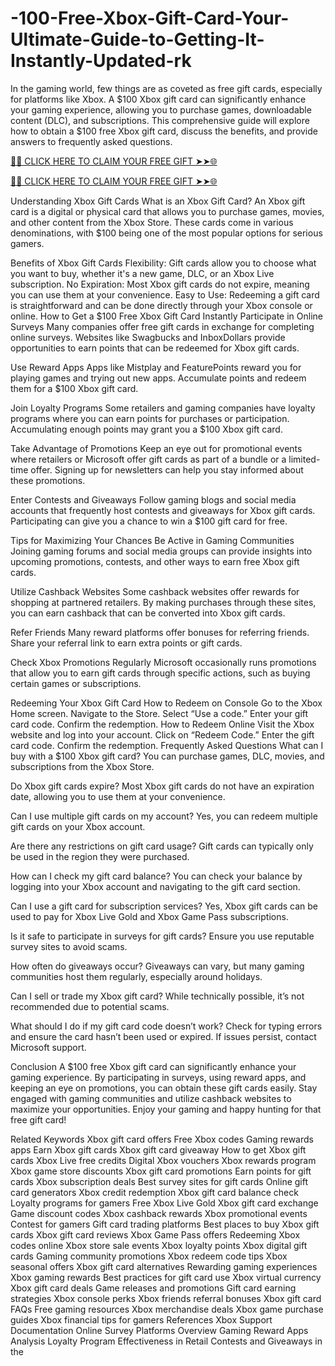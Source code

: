# -100-Free-Xbox-Gift-Card-Your-Ultimate-Guide-to-Getting-It-Instantly-Updated-rk
In the gaming world, few things are as coveted as free gift cards, especially for platforms like Xbox. A $100 Xbox gift card can significantly enhance your gaming experience, allowing you to purchase games, downloadable content (DLC), and subscriptions. This comprehensive guide will explore how to obtain a $100 free Xbox gift card, discuss the benefits, and provide answers to frequently asked questions.

[🌟✨ CLICK HERE TO CLAIM YOUR FREE GIFT ➤➤🌐](https://offer-hub.sannir.xyz/xbox)

[🌟✨ CLICK HERE TO CLAIM YOUR FREE GIFT ➤➤🌐](https://offer-hub.sannir.xyz/xbox)

Understanding Xbox Gift Cards What is an Xbox Gift Card? An Xbox gift card is a digital or physical card that allows you to purchase games, movies, and other content from the Xbox Store. These cards come in various denominations, with $100 being one of the most popular options for serious gamers.

Benefits of Xbox Gift Cards Flexibility: Gift cards allow you to choose what you want to buy, whether it's a new game, DLC, or an Xbox Live subscription. No Expiration: Most Xbox gift cards do not expire, meaning you can use them at your convenience. Easy to Use: Redeeming a gift card is straightforward and can be done directly through your Xbox console or online. How to Get a $100 Free Xbox Gift Card Instantly Participate in Online Surveys Many companies offer free gift cards in exchange for completing online surveys. Websites like Swagbucks and InboxDollars provide opportunities to earn points that can be redeemed for Xbox gift cards.

Use Reward Apps Apps like Mistplay and FeaturePoints reward you for playing games and trying out new apps. Accumulate points and redeem them for a $100 Xbox gift card.

Join Loyalty Programs Some retailers and gaming companies have loyalty programs where you can earn points for purchases or participation. Accumulating enough points may grant you a $100 Xbox gift card.

Take Advantage of Promotions Keep an eye out for promotional events where retailers or Microsoft offer gift cards as part of a bundle or a limited-time offer. Signing up for newsletters can help you stay informed about these promotions.

Enter Contests and Giveaways Follow gaming blogs and social media accounts that frequently host contests and giveaways for Xbox gift cards. Participating can give you a chance to win a $100 gift card for free.

Tips for Maximizing Your Chances Be Active in Gaming Communities Joining gaming forums and social media groups can provide insights into upcoming promotions, contests, and other ways to earn free Xbox gift cards.

Utilize Cashback Websites Some cashback websites offer rewards for shopping at partnered retailers. By making purchases through these sites, you can earn cashback that can be converted into Xbox gift cards.

Refer Friends Many reward platforms offer bonuses for referring friends. Share your referral link to earn extra points or gift cards.

Check Xbox Promotions Regularly Microsoft occasionally runs promotions that allow you to earn gift cards through specific actions, such as buying certain games or subscriptions.

Redeeming Your Xbox Gift Card How to Redeem on Console Go to the Xbox Home screen. Navigate to the Store. Select “Use a code.” Enter your gift card code. Confirm the redemption. How to Redeem Online Visit the Xbox website and log into your account. Click on “Redeem Code.” Enter the gift card code. Confirm the redemption. Frequently Asked Questions What can I buy with a $100 Xbox gift card? You can purchase games, DLC, movies, and subscriptions from the Xbox Store.

Do Xbox gift cards expire? Most Xbox gift cards do not have an expiration date, allowing you to use them at your convenience.

Can I use multiple gift cards on my account? Yes, you can redeem multiple gift cards on your Xbox account.

Are there any restrictions on gift card usage? Gift cards can typically only be used in the region they were purchased.

How can I check my gift card balance? You can check your balance by logging into your Xbox account and navigating to the gift card section.

Can I use a gift card for subscription services? Yes, Xbox gift cards can be used to pay for Xbox Live Gold and Xbox Game Pass subscriptions.

Is it safe to participate in surveys for gift cards? Ensure you use reputable survey sites to avoid scams.

How often do giveaways occur? Giveaways can vary, but many gaming communities host them regularly, especially around holidays.

Can I sell or trade my Xbox gift card? While technically possible, it’s not recommended due to potential scams.

What should I do if my gift card code doesn’t work? Check for typing errors and ensure the card hasn’t been used or expired. If issues persist, contact Microsoft support.

Conclusion A $100 free Xbox gift card can significantly enhance your gaming experience. By participating in surveys, using reward apps, and keeping an eye on promotions, you can obtain these gift cards easily. Stay engaged with gaming communities and utilize cashback websites to maximize your opportunities. Enjoy your gaming and happy hunting for that free gift card!

Related Keywords Xbox gift card offers Free Xbox codes Gaming rewards apps Earn Xbox gift cards Xbox gift card giveaway How to get Xbox gift cards Xbox Live free credits Digital Xbox vouchers Xbox rewards program Xbox game store discounts Xbox gift card promotions Earn points for gift cards Xbox subscription deals Best survey sites for gift cards Online gift card generators Xbox credit redemption Xbox gift card balance check Loyalty programs for gamers Free Xbox Live Gold Xbox gift card exchange Game discount codes Xbox cashback rewards Xbox promotional events Contest for gamers Gift card trading platforms Best places to buy Xbox gift cards Xbox gift card reviews Xbox Game Pass offers Redeeming Xbox codes online Xbox store sale events Xbox loyalty points Xbox digital gift cards Gaming community promotions Xbox redeem code tips Xbox seasonal offers Xbox gift card alternatives Rewarding gaming experiences Xbox gaming rewards Best practices for gift card use Xbox virtual currency Xbox gift card deals Game releases and promotions Gift card earning strategies Xbox console perks Xbox friends referral bonuses Xbox gift card FAQs Free gaming resources Xbox merchandise deals Xbox game purchase guides Xbox financial tips for gamers References Xbox Support Documentation Online Survey Platforms Overview Gaming Reward Apps Analysis Loyalty Program Effectiveness in Retail Contests and Giveaways in the
